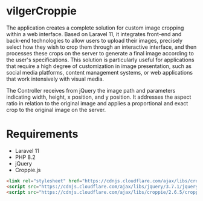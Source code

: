 vilgerCroppie
================

The application creates a complete solution for custom image cropping within a web interface. Based on Laravel 11, it integrates front-end and back-end technologies to allow users to upload their images, precisely select how they wish to crop them through an interactive interface, and then processes these crops on the server to generate a final image according to the user's specifications. This solution is particularly useful for applications that require a high degree of customization in image presentation, such as social media platforms, content management systems, or web applications that work intensively with visual media.

The Controller receives from jQuery the image path and parameters indicating width, height, x position, and y position. It addresses the aspect ratio in relation to the original image and applies a proportional and exact crop to the original image on the server.

Requirements
================
- Laravel 11
- PHP 8.2
- jQuery
- Croppie.js

```html
<link rel="stylesheet" href="https://cdnjs.cloudflare.com/ajax/libs/croppie/2.6.5/croppie.css" integrity="sha512-2eMmukTZtvwlfQoG8ztapwAH5fXaQBzaMqdljLopRSA0i6YKM8kBAOrSSykxu9NN9HrtD45lIqfONLII2AFL/Q==" crossorigin="anonymous" referrerpolicy="no-referrer" />
<script src="https://cdnjs.cloudflare.com/ajax/libs/jquery/3.7.1/jquery.min.js"></script>
<script src="https://cdnjs.cloudflare.com/ajax/libs/croppie/2.6.5/croppie.js" integrity="sha512-vUJTqeDCu0MKkOhuI83/MEX5HSNPW+Lw46BA775bAWIp1Zwgz3qggia/t2EnSGB9GoS2Ln6npDmbJTdNhHy1Yw==" crossorigin="anonymous" referrerpolicy="no-referrer"></script>
```
